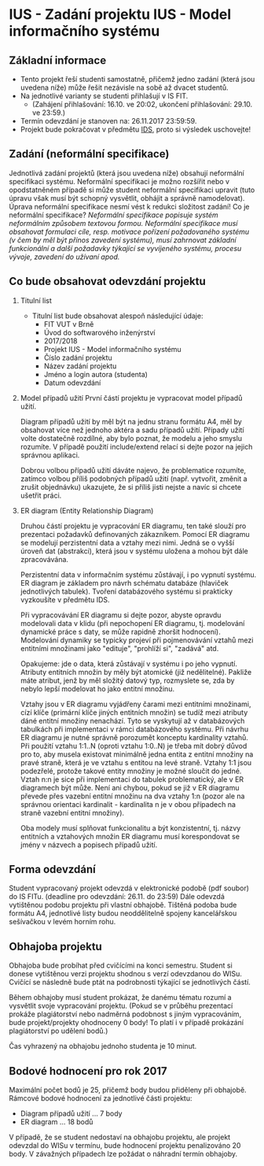# IUS - Zadání projektu IUS - Model informačního systému

## Základní informace

- Tento projekt řeší studenti samostatně, přičemž jedno zadání (která jsou uvedena níže) může řešit nezávisle na sobě až dvacet studentů.
- Na jednotlivé varianty se studenti přihlašují v IS FIT.
  - (Zahájení přihlašování: 16.10. ve 20:02, ukončení přihlašování: 29.10. ve 23:59.)
- Termín odevzdání je stanoven na: 26.11.2017 23:59:59.
- Projekt bude pokračovat v předmětu [IDS](http://www.fit.vutbr.cz/study/courses/IDS/ "IDS"), proto si výsledek uschovejte!

## Zadání (neformální specifikace)

Jednotlivá zadání projektů (která jsou uvedena níže) obsahují neformální specifikaci systému. Neformální specifikaci je možno rozšířit nebo v opodstatněném případě si může student neformální specifikaci upravit (tuto úpravu však musí být schopný vysvětlit, obhájit a správně namodelovat). Úprava neformální specifikace nesmí vést k redukci složitost zadání!
Co je neformální specifikace?
_Neformální specifikace popisuje systém neformálním způsobem textovou formou. Neformální specifikace musí obsahovat formulaci cíle, resp. motivace pořízení požadovaného systému (v čem by měl být přínos zavedení systému), musí zahrnovat základní funkcionální a další požadavky týkající se vyvíjeného systému, procesu vývoje, zavedení do užívaní apod._

## Co bude obsahovat odevzdání projektu

1. Titulní list
    - Titulní list bude obsahovat alespoň následující údaje:
        - FIT VUT v Brně
        - Úvod do softwarového inženýrství
        - 2017/2018
        - Projekt IUS - Model informačního systému
        - Číslo zadání projektu
        - Název zadání projektu
        - Jméno a login autora (studenta)
        - Datum odevzdání
1. Model případů užití První částí projektu je vypracovat model případů užití.

    Diagram případů užití by měl být na jednu stranu formátu A4, měl by obsahovat více než jednoho aktéra a sadu případů užití. Případy užití volte dostatečně rozdílné, aby bylo poznat, že modelu a jeho smyslu rozumíte. V případě použití include/extend relací si dejte pozor na jejich správnou aplikaci.

    Dobrou volbou případů užití dáváte najevo, že problematice rozumíte, zatímco volbou příliš podobných případů užití (např. vytvořit, změnit a zrušit objednávku) ukazujete, že si příliš jisti nejste a navíc si chcete ušetřit práci.
1. ER diagram (Entity Relationship Diagram)

    Druhou částí projektu je vypracování ER diagramu, ten také slouží pro prezentaci požadavků definovaných zákazníkem. Pomocí ER diagramu se modelují perzistentní data a vztahy mezi nimi. Jedná se o vyšší úroveň dat (abstrakci), která jsou v systému uložena a mohou být dále zpracovávána.

    Perzistentní data v informačním systému zůstávají, i po vypnutí systému. ER diagram je základem pro návrh schématu databáze (hlaviček jednotlivých tabulek). Tvoření databázového systému si prakticky vyzkoušíte v předmětu IDS.

    Při vypracovávání ER diagramu si dejte pozor, abyste opravdu modelovali data v klidu (při nepochopení ER diagramu, tj. modelování dynamické práce s daty, se může rapidně zhoršit hodnocení). Modelování dynamiky se typicky projeví při pojmenovávání vztahů mezi entitními množinami jako "edituje", "prohlíží si", "zadává" atd.

    Opakujeme: jde o data, která zůstávají v systému i po jeho vypnutí. Atributy entitních množin by měly být atomické (již nedělitelné). Pakliže máte atribut, jenž by měl složitý datový typ, rozmyslete se, zda by nebylo lepší modelovat ho jako entitní množinu.

    Vztahy jsou v ER diagramu vyjádřeny čarami mezi entitními množinami, cízí klíče (primární klíče jiných entitních množin) se tudíž mezi atributy dáné entitní množiny nenachází. Tyto se vyskytují až v databázových tabulkách při implementaci v rámci databázového systému. Při návrhu ER diagramu je nutné správně porozumět konceptu kardinality vztahů. Při použití vztahu 1:1..N (oproti vztahu 1:0..N) je třeba mít dobrý důvod pro to, aby musela existovat minimálně jedna entita z entitní množiny na pravé straně, která je ve vztahu s entitou na levé straně. Vztahy 1:1 jsou podezřelé, protože takové entity množiny je možné sloučit do jedné. Vztah n:n je sice při implementaci do tabulek problematický, ale v ER diagramech být může. Není ani chybou, pokud se již v ER diagramu převede přes vazební entitní množinu na dva vztahy 1:n (pozor ale na správnou orientaci kardinalit - kardinalita n je v obou případech na straně vazební entitní množiny).

    Oba modely musí splňovat funkcionalitu a být konzistentní, tj. názvy entitních a vztahových množin ER diagramu musí korespondovat se jmény v názvech a popisech případů užití.

## Forma odevzdání

Student vypracovaný projekt odevzdá v elektronické podobě (pdf soubor) do IS FITu. (deadline pro odevzdání: 26.11. do 23:59)
Dále odevzdá vytištěnou podobu projektu při vlastní obhajobě.
Tištěná podoba bude formátu A4, jednotlivé listy budou neoddělitelně spojeny kancelářskou sešívačkou v levém horním rohu.

## Obhajoba projektu

Obhajoba bude probíhat před cvičícími na konci semestru. Student si donese vytištěnou verzi projektu shodnou s verzí odevzdanou do WISu. Cvičící se následně bude ptát na podrobnosti týkající se jednotlivých částí.

Během obhajoby musí student prokázat, že danému tématu rozumí a vysvětlit svoje vypracování projektu. (Pokud se v průběhu prezentací prokáže plagiátorství nebo nadměrná podobnost s jiným vypracováním, bude projekt/projekty ohodnoceny 0 body! To platí i v případě prokázání plagiátorství po udělení bodů.)

Čas vyhrazený na obhajobu jednoho studenta je 10 minut.

## Bodové hodnocení pro rok 2017

Maximální počet bodů je 25, přičemž body budou přiděleny při obhajobě.
Rámcové bodové hodnocení za jednotlivé části projektu:

- Diagram případů užití ... 7 body
- ER diagram ... 18 bodů

V případě, že se student nedostaví na obhajobu projektu, ale projekt odevzdal do WISu v termínu, bude hodnocení projektu penalizováno 20 body. V závažných případech lze požádat o náhradní termín obhajoby.
